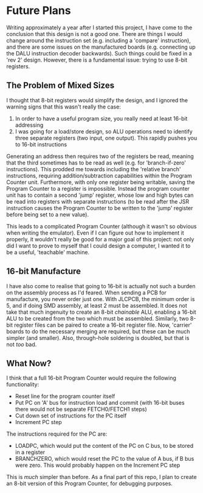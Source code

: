 # Future Plans

Writing approximately a year after I started this project, I have come to the conclusion that this design is not a good one.
There are things I would change around the instruction set (e.g. including a 'compare' instruction), and there are some issues on the manufactured boards (e.g. connecting up the DALU instruction decoder backwards).
Such things could be fixed in a 'rev 2' design.
However, there is a fundamental issue: trying to use 8-bit registers.

## The Problem of Mixed Sizes

I thought that 8-bit registers would simplify the design, and I ignored the warning signs that this wasn't really the case:

1. In order to have a useful program size, you really need at least 16-bit addressing
1. I was going for a load/store design, so ALU operations need to identify three separate registers (two input, one output). This rapidly pushes you to 16-bit instructions

Generating an address then requires two of the registers be read, meaning that the third sometimes has to be read as well (e.g. for 'branch-if-zero' instructions).
This prodded me towards including the 'relative branch' instructions, requiring addition/subtraction capabilities within the Program Counter unit.
Furthermore, with only one register being writable, saving the Program Counter to a register is impossible.
Instead the program counter unit has to contain a second 'jump' register, whose low and high bytes can be read into registers with separate instructions (to be read after the JSR instruction causes the Program Counter to be written to the 'jump' register before being set to a new value).

This leads to a complicated Program Counter (although it wasn't so obvious when writing the emulator).
Even if I can figure out how to implement it properly, it wouldn't really be good for a major goal of this project: not only did I want to prove to myself that I could design a computer, I wanted it to be a useful, 'teachable' machine.

## 16-bit Manufacture

I have also come to realise that going to 16-bit is actually not such a burden on the assembly process as I'd feared.
When sending a PCB for manufacture, you never order just one.
With JLCPCB, the minimum order is 5, and if doing SMD assembly, at least 2 must be assembled.
It does not take that much ingenuity to create an 8-bit _chainable_ ALU, enabling a 16-bit ALU to be created from the two which must be assembled.
Similarly, two 8-bit register files can be paired to create a 16-bit register file.
Now, 'carrier' boards to do the necessary merging are required, but these can be much simpler (and smaller).
Also, through-hole soldering is doubled, but that is not _too_ bad.

## What Now?

I think that a full 16-bit Program Counter would require the following functionality:

- Reset line for the program counter itself
- Put PC on 'A' bus for instruction load and commit (with 16-bit buses there would not be separate FETCH0/FETCH1 steps)
- Cut down set of instructions for the PC itself
- Increment PC step

The instructions required for the PC are:

- LOADPC, which would put the content of the PC on C bus, to be stored in a register
- BRANCHZERO, which would reset the PC to the value of A bus, if B bus were zero. This would probably happen on the Increment PC step

This is _much_ simpler than before.
As a final part of this repo, I plan to create an 8-bit version of this Program Counter, for debugging purposes.